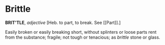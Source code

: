 # Brittle

**BRIT'TLE**, _adjective_ \[Heb. to part, to break. See [[Part]].\]

Easily broken or easily breaking short, without splinters or loose parts rent from the substance; fragile; not tough or tenacious; as _brittle_ stone or glass.